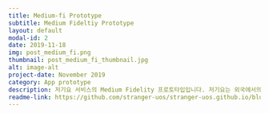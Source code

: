 ```yaml
---
title: Medium-fi Prototype
subtitle: Medium Fideltiy Prototype
layout: default
modal-id: 2
date: 2019-11-18
img: post_medium_fi.png
thumbnail: post_medium_fi_thumbnail.jpg
alt: image-alt
project-date: November 2019
category: App prototype
description: 저기요 서비스의 Medium Fidelity 프로토타입입니다. 저기요는 외국에서의 생활을 처음 시작하는 사람들이 잘못 또는 오래된 정보로 인해 겪는 문제를 해결하고자 기획하게 되었습니다.
readme-link: https://github.com/stranger-uos/stranger-uos.github.io/blob/master/_data/readme/medium_fidelity.md
---
```

